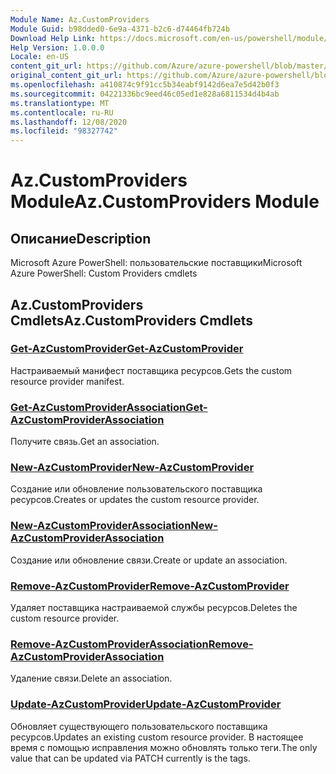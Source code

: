 ```yaml
---
Module Name: Az.CustomProviders
Module Guid: b98dded0-6e9a-4371-b2c6-d74464fb724b
Download Help Link: https://docs.microsoft.com/en-us/powershell/module/az.customproviders
Help Version: 1.0.0.0
Locale: en-US
content_git_url: https://github.com/Azure/azure-powershell/blob/master/src/CustomProviders/help/Az.CustomProviders.md
original_content_git_url: https://github.com/Azure/azure-powershell/blob/master/src/CustomProviders/help/Az.CustomProviders.md
ms.openlocfilehash: a410874c9f91cc5b34eabf9142d6ea7e5d42b0f3
ms.sourcegitcommit: 04221336bc9eed46c05ed1e828a6811534d4b4ab
ms.translationtype: MT
ms.contentlocale: ru-RU
ms.lasthandoff: 12/08/2020
ms.locfileid: "98327742"
---
```

# <span data-ttu-id="b6f85-101">Az.CustomProviders Module</span><span class="sxs-lookup"><span data-stu-id="b6f85-101">Az.CustomProviders Module</span></span>
## <span data-ttu-id="b6f85-102">Описание</span><span class="sxs-lookup"><span data-stu-id="b6f85-102">Description</span></span>
<span data-ttu-id="b6f85-103">Microsoft Azure PowerShell: пользовательские поставщики</span><span class="sxs-lookup"><span data-stu-id="b6f85-103">Microsoft Azure PowerShell: Custom Providers cmdlets</span></span>

## <span data-ttu-id="b6f85-104">Az.CustomProviders Cmdlets</span><span class="sxs-lookup"><span data-stu-id="b6f85-104">Az.CustomProviders Cmdlets</span></span>
### [<span data-ttu-id="b6f85-105">Get-AzCustomProvider</span><span class="sxs-lookup"><span data-stu-id="b6f85-105">Get-AzCustomProvider</span></span>](Get-AzCustomProvider.md)
<span data-ttu-id="b6f85-106">Настраиваемый манифест поставщика ресурсов.</span><span class="sxs-lookup"><span data-stu-id="b6f85-106">Gets the custom resource provider manifest.</span></span>

### [<span data-ttu-id="b6f85-107">Get-AzCustomProviderAssociation</span><span class="sxs-lookup"><span data-stu-id="b6f85-107">Get-AzCustomProviderAssociation</span></span>](Get-AzCustomProviderAssociation.md)
<span data-ttu-id="b6f85-108">Получите связь.</span><span class="sxs-lookup"><span data-stu-id="b6f85-108">Get an association.</span></span>

### [<span data-ttu-id="b6f85-109">New-AzCustomProvider</span><span class="sxs-lookup"><span data-stu-id="b6f85-109">New-AzCustomProvider</span></span>](New-AzCustomProvider.md)
<span data-ttu-id="b6f85-110">Создание или обновление пользовательского поставщика ресурсов.</span><span class="sxs-lookup"><span data-stu-id="b6f85-110">Creates or updates the custom resource provider.</span></span>

### [<span data-ttu-id="b6f85-111">New-AzCustomProviderAssociation</span><span class="sxs-lookup"><span data-stu-id="b6f85-111">New-AzCustomProviderAssociation</span></span>](New-AzCustomProviderAssociation.md)
<span data-ttu-id="b6f85-112">Создание или обновление связи.</span><span class="sxs-lookup"><span data-stu-id="b6f85-112">Create or update an association.</span></span>

### [<span data-ttu-id="b6f85-113">Remove-AzCustomProvider</span><span class="sxs-lookup"><span data-stu-id="b6f85-113">Remove-AzCustomProvider</span></span>](Remove-AzCustomProvider.md)
<span data-ttu-id="b6f85-114">Удаляет поставщика настраиваемой службы ресурсов.</span><span class="sxs-lookup"><span data-stu-id="b6f85-114">Deletes the custom resource provider.</span></span>

### [<span data-ttu-id="b6f85-115">Remove-AzCustomProviderAssociation</span><span class="sxs-lookup"><span data-stu-id="b6f85-115">Remove-AzCustomProviderAssociation</span></span>](Remove-AzCustomProviderAssociation.md)
<span data-ttu-id="b6f85-116">Удаление связи.</span><span class="sxs-lookup"><span data-stu-id="b6f85-116">Delete an association.</span></span>

### [<span data-ttu-id="b6f85-117">Update-AzCustomProvider</span><span class="sxs-lookup"><span data-stu-id="b6f85-117">Update-AzCustomProvider</span></span>](Update-AzCustomProvider.md)
<span data-ttu-id="b6f85-118">Обновляет существующего пользовательского поставщика ресурсов.</span><span class="sxs-lookup"><span data-stu-id="b6f85-118">Updates an existing custom resource provider.</span></span>
<span data-ttu-id="b6f85-119">В настоящее время с помощью исправления можно обновлять только теги.</span><span class="sxs-lookup"><span data-stu-id="b6f85-119">The only value that can be updated via PATCH currently is the tags.</span></span>

